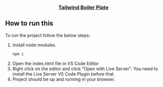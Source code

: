 
<p align="center">
  <h3 align="center"><a href="https://github.com/learnwithsumit/tailwind-playlist">Tailwind Boiler Plate</a></h3>
</p>



## How to run this 

To run the project follow the below steps:

1. Install node modules.
   ```sh
   npm i
   ```
2. Open the index.html file in VS Code Editor
3. Right click on the editor and click "Open with Live Server". You need to install the Live Server VS Code Plugin before that.
4. Project should be up and running in your browser.



